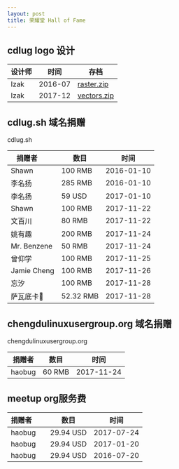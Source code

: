 ```yaml
---
layout: post
title: 荣耀堂 Hall of Fame
---
```

## cdlug logo 设计

| 设计师 | 时间    | 存档   |
| ------------- | ------------- | ----- |
| Izak | 2016-07 | [raster.zip](/images/raster.zip) |
| Izak | 2017-12 | [vectors.zip](/images/vectors.zip) |


## cdlug.sh 域名捐赠
cdlug.sh

| 捐赠者        | 数目 | 时间 |
| ------------- | ------------- | ----- |
| Shawn | 100 RMB|2016-01-10|
| 李名扬 | 285 RMB|2016-01-10|
| 李名扬 | 59 USD|2017-01-10|
|Shawn         | 100 RMB|2017-11-22|
|文百川         | 80 RMB|2017-11-22|
|姚有趣         |200 RMB|2017-11-24|
|Mr. Benzene   |50 RMB|2017-11-24|
| 曾仰学 |100 RMB|2017-11-25|
| Jamie Cheng |100 RMB|2017-11-26|
| 忘汐 |100 RMB|2017-11-28|
| 萨瓦底卡👻 |52.32 RMB|2017-11-28|

## chengdulinuxusergroup.org 域名捐赠
chengdulinuxusergroup.org

| 捐赠者        | 数目 | 时间 |
| ------------- | ------------- | -------|
|haobug| 60 RMB|2017-11-24|

## meetup org服务费

| 捐赠者        | 数目 | 时间 |
| ------------- | ------------- | ----- |
|haobug| 29.94 USD|2017-07-24|
|haobug| 29.94 USD|2017-01-20|
|haobug| 29.94 USD|2016-07-20|
